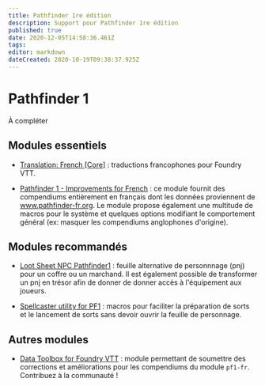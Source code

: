 ```yaml
---
title: Pathfinder 1re édition
description: Support pour Pathfinder 1re édition
published: true
date: 2020-12-05T14:58:36.461Z
tags: 
editor: markdown
dateCreated: 2020-10-19T09:38:37.925Z
---
```


# Pathfinder 1

À compléter

## Modules essentiels

* [Translation: French [Core]](https://foundryvtt.com/packages/fr-FR/) : traductions francophones pour Foundry VTT.

* [Pathfinder 1 - Improvements for French](https://foundryvtt.com/packages/pf1-fr/) : ce module fournit des compendiums entièrement en français dont les données proviennent de www.pathfinder-fr.org. Le module propose également une multitude de macros pour le système et quelques options modifiant le comportement général (ex: masquer les compendiums anglophones d'origine).

## Modules recommandés

* [Loot Sheet NPC Pathfinder1](https://foundryvtt.com/packages/lootsheetnpcpf1/) : feuille alternative de personnnage (pnj) pour un coffre ou un marchand. Il est également possible de transformer un pnj en trésor afin de donner de donner accès à l'équipement aux joueurs.

* [Spellcaster utility for PF1](https://foundryvtt.com/packages/spellcaster-utility-pf1/) : macros pour faciliter la préparation de sorts et le lancement de sorts sans devoir ouvrir la feuille de personnage.

## Autres modules

* [Data Toolbox for Foundry VTT](https://foundryvtt.com/packages/data-toolbox/) : module permettant de soumettre des corrections et améliorations pour les compendiums du module `pf1-fr`. Contribuez à la communauté !